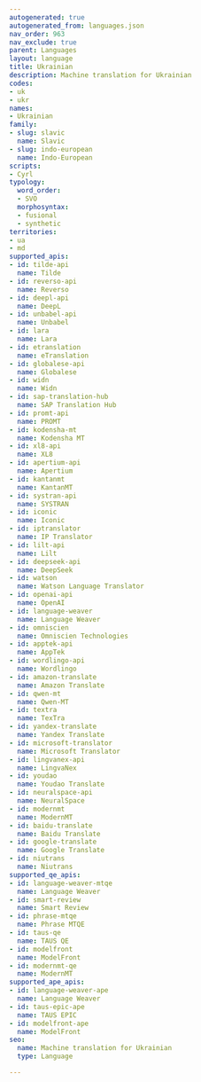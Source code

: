 ```yaml
---
autogenerated: true
autogenerated_from: languages.json
nav_order: 963
nav_exclude: true
parent: Languages
layout: language
title: Ukrainian
description: Machine translation for Ukrainian
codes:
- uk
- ukr
names:
- Ukrainian
family:
- slug: slavic
  name: Slavic
- slug: indo-european
  name: Indo-European
scripts:
- Cyrl
typology:
  word_order:
  - SVO
  morphosyntax:
  - fusional
  - synthetic
territories:
- ua
- md
supported_apis:
- id: tilde-api
  name: Tilde
- id: reverso-api
  name: Reverso
- id: deepl-api
  name: DeepL
- id: unbabel-api
  name: Unbabel
- id: lara
  name: Lara
- id: etranslation
  name: eTranslation
- id: globalese-api
  name: Globalese
- id: widn
  name: Widn
- id: sap-translation-hub
  name: SAP Translation Hub
- id: promt-api
  name: PROMT
- id: kodensha-mt
  name: Kodensha MT
- id: xl8-api
  name: XL8
- id: apertium-api
  name: Apertium
- id: kantanmt
  name: KantanMT
- id: systran-api
  name: SYSTRAN
- id: iconic
  name: Iconic
- id: iptranslator
  name: IP Translator
- id: lilt-api
  name: Lilt
- id: deepseek-api
  name: DeepSeek
- id: watson
  name: Watson Language Translator
- id: openai-api
  name: OpenAI
- id: language-weaver
  name: Language Weaver
- id: omniscien
  name: Omniscien Technologies
- id: apptek-api
  name: AppTek
- id: wordlingo-api
  name: Wordlingo
- id: amazon-translate
  name: Amazon Translate
- id: qwen-mt
  name: Qwen-MT
- id: textra
  name: TexTra
- id: yandex-translate
  name: Yandex Translate
- id: microsoft-translator
  name: Microsoft Translator
- id: lingvanex-api
  name: LingvaNex
- id: youdao
  name: Youdao Translate
- id: neuralspace-api
  name: NeuralSpace
- id: modernmt
  name: ModernMT
- id: baidu-translate
  name: Baidu Translate
- id: google-translate
  name: Google Translate
- id: niutrans
  name: Niutrans
supported_qe_apis:
- id: language-weaver-mtqe
  name: Language Weaver
- id: smart-review
  name: Smart Review
- id: phrase-mtqe
  name: Phrase MTQE
- id: taus-qe
  name: TAUS QE
- id: modelfront
  name: ModelFront
- id: modernmt-qe
  name: ModernMT
supported_ape_apis:
- id: language-weaver-ape
  name: Language Weaver
- id: taus-epic-ape
  name: TAUS EPIC
- id: modelfront-ape
  name: ModelFront
seo:
  name: Machine translation for Ukrainian
  type: Language

---
```


